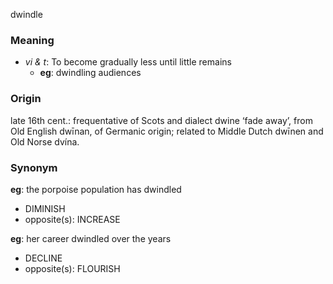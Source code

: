 dwindle
### Meaning
+ _vi & t_: To become gradually less until little remains
	+ __eg__: dwindling audiences

### Origin

late 16th cent.: frequentative of Scots and dialect dwine ‘fade away’, from Old English dwīnan, of Germanic origin; related to Middle Dutch dwīnen and Old Norse dvína.

### Synonym

__eg__: the porpoise population has dwindled

+ DIMINISH
+ opposite(s): INCREASE

__eg__: her career dwindled over the years

+ DECLINE
+ opposite(s): FLOURISH


